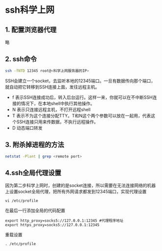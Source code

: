 # ssh科学上网

## 1. 配置浏览器代理

略

## 2. ssh命令

```sh
ssh -fNTD 12345 root@<科学上网服务器的IP>
```

SSH会建立一个socket，去监听本地的12345端口。一旦有数据传向那个端口，就自动把它转移到SSH连接上面，发往远程主机。

- f 表示SSH连接成功后，转入后台运行。这样一来，你就可以在不中断SSH连接的情况下，在本地shell中执行其他操作。
- N 表示只连接远程主机，不打开远程shell
- T 表示不为这个连接分配TTY。T和N这个两个参数可以放在一起用，代表这个SSH连接只用来传数据，不执行远程操作。
- D 动态端口转发

## 3. 附杀掉进程的方法

```sh
netstat -Plant | grep <remote port>
```

## 4.ssh全局代理设置

因为第二步科学上网时，创建的是socket连接，所以需要在无法连接网络的机器上设置socket全局代理，把所有外网请求都发到12345端口，实现代理设置

```ssh
vi /etc/profile
```

在最后一行添加全局的代码配置

```
export http_proxy=socks5://127.0.0.1:12345 #代理程序地址
export https_proxy=socks5://127.0.0.1:12345
```

重载设置

```
. /etc/profile
```
